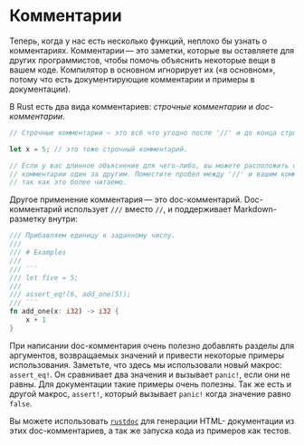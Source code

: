 # Комментарии

Теперь, когда у нас есть несколько функций, неплохо бы узнать о комментариях.
Комментарии — это заметки, которые вы оставляете для других программистов, чтобы
помочь объяснить некоторые вещи в вашем коде. Компилятор в основном игнорирует
их («в основном», потому что есть документирующие комментарии и примеры в
документации).

В Rust есть два вида комментариев: *строчные комментарии* и *doc-комментарии*.

```rust
// Строчные комментарии — это всё что угодно после '//' и до конца строки.

let x = 5; // это тоже строчный комментарий.

// Если у вас длинное объяснение для чего-либо, вы можете расположить строчные
// комментарии один за другим. Поместите пробел между '//' и вашим комментарием,
// так как это более читаемо.
```

Другое применение комментария — это doc-комментарий. Doc-комментарий использует
`///` вместо `//`, и поддерживает Markdown-разметку внутри:

```rust
/// Прибавляем единицу к заданному числу.
///
/// # Examples
///
/// ```
/// let five = 5;
///
/// assert_eq!(6, add_one(5));
/// ```
fn add_one(x: i32) -> i32 {
    x + 1
}
```

При написании doc-комментария очень полезно добавлять разделы для аргументов,
возвращаемых значений и привести некоторые примеры использования. Заметьте, что
здесь мы использовали новый макрос: `assert_eq!`. Он сравнивает два значения и
вызывает `panic!`, если они не равны. Для документации такие примеры очень
полезны. Так же есть и другой макрос, `assert!`, который вызывает `panic!` когда
значение равно `false`.

Вы можете использовать [`rustdoc`](documentation.html) для генерации HTML-
документации из этих doc-комментариев, а так же запуска кода из примеров как
тестов.
